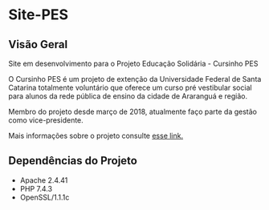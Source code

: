 # Site-PES

## Visão Geral

Site em desenvolvimento para o Projeto Educação Solidária - Cursinho PES

O Cursinho PES é um projeto de extenção da Universidade Federal de Santa Catarina totalmente voluntário que oferece um curso pré vestibular social para alunos da rede pública de ensino da cidade de Araranguá e região.

Membro do projeto desde março de 2018, atualmente faço parte da gestão como vice-presidente.

Mais informações sobre o projeto consulte [esse link.](https://linktr.ee/cursinhopes)

## Dependências do Projeto

- Apache 2.4.41
- PHP 7.4.3
- OpenSSL/1.1.1c
